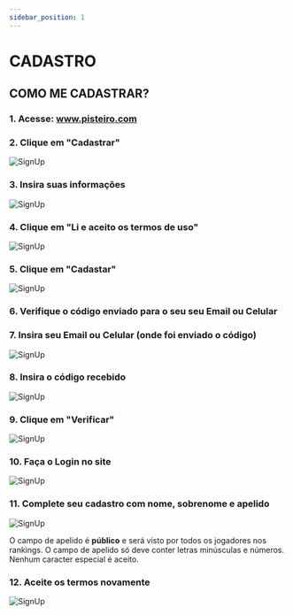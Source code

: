 ```yaml
---
sidebar_position: 1
---
```


# CADASTRO


## COMO ME CADASTRAR?

### 1. Acesse: www.pisteiro.com

### 2. Clique em "Cadastrar"

![SignUp](/img/Plataforma/cadastrar.png)

### 3. Insira suas informações

![SignUp](/img/Plataforma/iniciar.png)

### 4. Clique em "Li e aceito os termos de uso"

![SignUp](/img/Plataforma/termos.png)

### 5. Clique em "Cadastar"

![SignUp](/img/Plataforma/cadastrar2.png)

### 6. Verifique o código enviado para o seu seu Email ou Celular

### 7. Insira seu Email ou Celular (onde foi enviado o código)

![SignUp](/img/Plataforma/emailcelular.png)

### 8. Insira o código recebido

![SignUp](/img/Plataforma/verificarcodigo2.png)

### 9. Clique em "Verificar"

![SignUp](/img/Plataforma/clicarverificar.png)

### 10. Faça o Login no site

![SignUp](/img/Plataforma/loginnovamente.png)

### 11. Complete seu cadastro com nome, sobrenome e apelido 

![SignUp](/img/Plataforma/bemvindo.png)

O campo de apelido é **público** e será visto por todos os jogadores nos rankings.
O campo de apelido só deve conter letras minúsculas e números. Nenhum caracter especial é aceito.

### 12. Aceite os termos novamente 

![SignUp](/img/Plataforma/termosnovamente.png)

